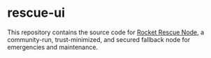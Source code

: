 # rescue-ui

This repository contains the source code for [Rocket Rescue Node](https://rescuenode.com), a community-run, trust-minimized, and secured fallback node for emergencies and maintenance.